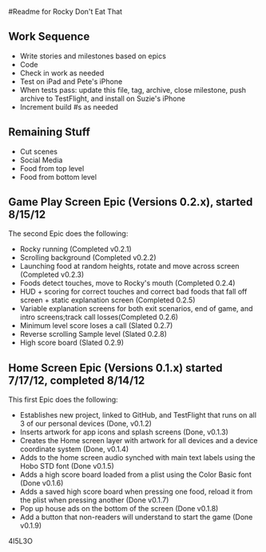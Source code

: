 #Readme for Rocky Don't Eat That

## Work Sequence

* Write stories and milestones based on epics
* Code
* Check in work as needed
* Test on iPad and Pete's iPhone
* When tests pass: update this file, tag, archive, close milestone, push archive to TestFlight, and install on Suzie's iPhone
* Increment build #s as needed

## Remaining Stuff
* Cut scenes
* Social Media
* Food from top level
* Food from bottom level

## Game Play Screen Epic (Versions 0.2.x), started 8/15/12
The second Epic does the following:

* Rocky running (Completed v0.2.1)
* Scrolling background (Completed v0.2.2)
* Launching food at random heights, rotate and move across screen (Completed v0.2.3)
* Foods detect touches, move to Rocky's mouth (Completed 0.2.4)
* HUD + scoring for correct touches and correct bad foods that fall off screen + static explanation screen (Completed 0.2.5)
* Variable explanation screens for both exit scenarios, end of game, and intro screens;track call losses(Completed 0.2.6)
* Minimum level score loses a call (Slated 0.2.7)
* Reverse scrolling Sample level (Slated 0.2.8)
* High score board (Slated 0.2.9)


## Home Screen Epic (Versions 0.1.x) started 7/17/12, completed 8/14/12
This first Epic does the following:

* Establishes new project, linked to GitHub, and TestFlight that runs on all 3 of our personal devices (Done, v0.1.2)
* Inserts artwork for app icons and splash screens (Done, v0.1.3)
* Creates the Home screen layer with artwork for all devices and a device coordinate system (Done, v0.1.4)
* Adds to the home screen audio synched with main text labels using the Hobo STD font (Done v0.1.5)
* Adds a high score board loaded from a plist using the Color Basic font (Done v0.1.6)
* Adds a saved high score board when pressing one food, reload it from the plist when pressing another (Done v0.1.7)
* Pop up house ads on the bottom of the screen (Done v0.1.8)
* Add a button that non-readers will understand to start the game (Done v0.1.9)

4I5L3O

